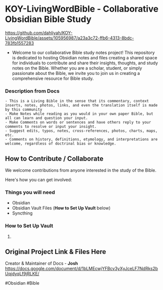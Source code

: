 # KOY-LivingWordBible - Collaborative Obsidian Bible Study


https://github.com/dahliyah/KOY-LivingWordBible/assets/105956987/a23a3c72-ffb6-4313-8bdc-783fb1557283



- Welcome to our collaborative Bible study notes project! This repository is dedicated to hosting Obsidian notes and files creating a shared space for individuals to contribute and share their insights, thoughts, and study notes on the Bible. Whether you are a scholar, student, or simply passionate about the Bible, we invite you to join us in creating a comprehensive resource for Bible study.

### Description from Docs
```
- This is a Living Bible in the sense that its commentary, context inserts, notes, photos, links, and even the translation itself is made by this community
- Make Notes while reading as you would in your own paper Bible, but all can learn and question your input.
- Make Comments on words or sentences and have others reply to your comments to resolve or input your insight.
- Suggest edits, typos, notes, cross-references, photos, charts, maps, etc.
- Comments on history, definitions, etymology, and interpretations are welcome, regardless of doctrinal bias or knowledge.
```


## How to Contribute / Collaborate

We welcome contributions from anyone interested in the study of the Bible. 

Here's how you can get involved:

### Things you will need

- Obsidian
- Obsidian Vault Files (**How to Set Up Vault** below)
- Syncthing



### How to Set Up Vault

1. 








## Original Project Link & Files Here
Creator & Maintainer of Docs - **Josh**
https://docs.google.com/document/d/1bLMEcwjYFBcv3yXyJceLF7NdRks2bUqjdyqLf9jRLKE/



#Obsidian #Bible
